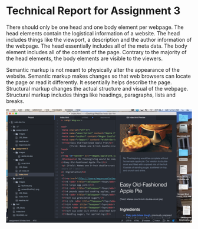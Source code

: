 # Technical Report for Assignment 3

There should only be one head and one body element per webpage. The head elements contain the logistical information of a website. The head includes things like the viewport, a description and the author information of the webpage. The head essentially includes all of the meta data. The body element includes all of the content of the page. Contrary to the majority of the head elements, the body elements are visible to the viewers.

Semantic markup is not meant to physically alter the appearance of the website. Semantic markup makes changes so that web browsers can locate the page or read it differently. It essentially helps describe the page. Structural markup changes the actual structure and visual of the webpage. Structural markup includes things like headings, paragraphs, lists and breaks.

![image of assignment 3](./images/screenshot_assignment3.png)
